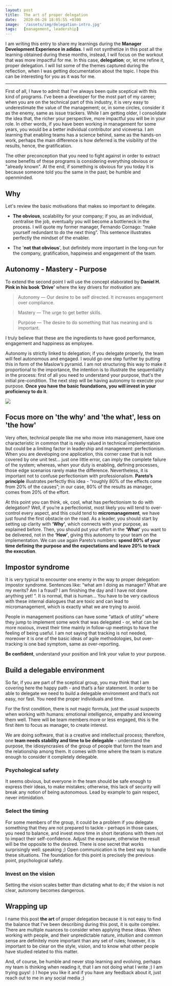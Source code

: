 ```yaml
---
layout: post
title:  The art of proper delegation
date:   2020-06-28 18:05:55 +0300
image:  '/assets/img/delegation-intro.jpg'
tags:   [management, leadership]
---
```

I am writing this entry to share my learnings during the **Manager Development Experience in adidas**. I will not synthetize in this post all the learning obtained during these months, instead, I will focus on the workout that was more impactful for me. In this case, **delegation**; or, let me refine it, proper delegation. I will list some of the themes captured during the reflection, when I was getting documentation about the topic. I hope this can be interesting for you as it was for me.

---

First of all, I have to admit that I’ve always been quite sceptical with this kind of programs. I’ve been a developer for the most part of my career; when you are on the technical part of this industry, it is very easy to underestimate the value of the management; or, in some circles, consider it as the enemy, same as issue trackers.  While I am getting older, I consolidate the idea that, the richer your perspective, more impactful you will be in your role. In other words, if you have been working in management for some years, you would be a better individual contributor and viceversa. I am learning that enabling teams has a science behind, same as the hands-on work, perhaps the main difference is how deferred is the visibility of the results, hence, the gratification.

The other preconception that you need to fight against in order to extract some benefits of these programs is considering everything obvious or "already known". At the end, if something is obvious for you today it is because someone told you the same in the past; be humble and openminded.

## Why

Let's review the basic motivations that makes so important to delegate.

* **The obvious**, scalability for your company; if you, as an individual, centralise the job, eventually you will become a bottleneck in the process. I will quote my former manager, Fernando Cornago: “make yourself redundant to do the next thing”. This sentence illustrates perfectly the mindset of the enabler.

* The '**not that obvious**', but definitely more important in the long-run for the company, gratification, happiness and engagement of the team.

## Autonomy - Mastery - Purpose

To extend the second point I will use the concept elaborated by **Daniel H. Pink in his book ‘Drive’** where the key drivers for motivation are:

> Autonomy — Our desire to be self directed. It increases engagement over compliance.

> Mastery — The urge to get better skills.

> Purpose — The desire to do something that has meaning and is important.

I truly believe that these are the ingredients to have good performance, engagement and happiness as employee.

Autonomy is strictly linked to delegation; if you delegate properly, the team will feel autonomous and engaged. I would go one step further by putting this in form of the Maslow’s pyramid. I am not structuring this way to make it proportional to the importance, the intention is to illustrate the sequentiality in the process: first of all you need to understand your purpose, that's the initial pre-condition. The next step will be having autonomy to execute your purpose. **Once you have the basic foundations, you will invest in your proficiency to do it**.

![]({{site.baseurl}}/assets/img/maslow-mastery.png)

## Focus more on 'the why' and 'the what', less on 'the how'

Very often, technical people like me who move into management, have one characteristic in common that is really valued in technical implementation but could be a limiting factor in leadership and management: perfectionism. When you are developing one application, this corner case that is not covered by one unit test... just one little error, can imply the complete failure of the system; whereas, when your duty is enabling, defining processes, those edge scenarios rarely make the difference. Nevertheless, it is important not to confuse perfectionism with professionalism. **Pareto’s principle** illustrates perfectly this idea - “roughly 80% of the effects come from 20% of the causes”; in our case, 80% of the results as manager, comes from 20% of the effort.

At this point you can think, ok, cool, what has perfectionism to do with delegation? Well, if you’re a perfectionist, most likely you will tend to over-control every aspect, and this could tend to **micromanagement**, we have just found the first obstacle on the road. As a leader, you should start by setting up clarity with **‘Why‘**, which connects with your purpose, as explained before. Then, you should put your effort in the **‘What’** you want to be delivered, not in the **‘How’**, giving this autonomy to your team on the implementation. We can use again Pareto’s numbers: **spend 80% of your time defining the purpose and the expectations and leave 20% to track the execution**. 

## Impostor syndrome

It is very typical to encounter one enemy in the way to proper delegation: impostor syndrome. Sentences like: “what am I doing as manager? What are my merits? Am I a fraud? I am finishing the day and I have not done anything yet! “. It is normal, that is human… You have to be very cautious with these internal dialogues that are toxic and can lead to micromanagement, which is exactly what we are trying to avoid. 

People in management positions can have some “attack of utility” where they jump to implement some work that was delegated - or, what can be more noxious, invest their time mainly in follow-up meetings to have the feeling of being useful. I am not saying that tracking is not needed, moreover it is one of the basic ideas of agile methodologies, but over-tracking is one bad symptom, same as over-reporting.

**Be confident**, understand your position and link your value to your purpose. 

## Build a delegable environment

So far, if you are part of the sceptical group, you may think that I am covering here the happy path - and that’s a fair statement. In order to be able to delegate we need to build a delegable environment and that’s not easy, nor fast. You need the proper individuals and time.

For the first condition, there is not magic formula, just the usual suspects when working with humans: emotional intelligence, empathy and knowing them well. There will be team members more or less engaged, this is the first item to focus as manager, to create interest.

We are doing software, that is a creative and intellectual process; therefore, one **team needs stability and time to be delegable** - understand the purpose, the idiosyncrasies of the group of people that form the team and the relationship among them. It comes with time where the team is mature enough to consider it completely delegable.

### Psychological safety

It seems obvious, but everyone in the team should be safe enough to express their ideas, to make mistakes; otherwise, this lack of security will break any notion of being autonomous. Lead by example to gain respect, never intimidation.

### Select the timing

For some members of the group, it could be a problem if you delegate something that they are not prepared to tackle - perhaps in those cases, you need to balance, and invest more time in short iterations with them not to impact their self-confidence. Adjust the exposure, otherwise the result will be the opposite to the desired. There is one secret that works surprisingly well: speaking ;) Open communication is the best way to handle these situations. The foundation for this point is precisely the previous point, psychological safety.

### Invest on the vision

Setting the vision scales better than dictating what to do; if the vision is not clear, autonomy becomes dangerous.

## Wrapping up

I name this post **the art** of proper delegation because it is not easy to find the balance that I’ve been describing during this post, it is quite complex. There are multiple nuances to consider when applying these ideas. When working with people, and their unpredictable nature, intuition and common sense are definitely more important than any set of rules; however, it is important to be clear on the style, vision, and to know what other people have studied related to this matter.

And, of course, be humble and never stop learning and evolving, perhaps my team is thinking when reading it, that I am not doing what I write ;) I am trying guys! :) I hope you like it and if you have any feedback about it, just reach out to me in any social media ;)
